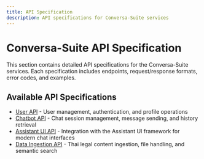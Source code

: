 ```yaml
---
title: API Specification
description: API specifications for Conversa-Suite services
---
```


# Conversa-Suite API Specification

This section contains detailed API specifications for the Conversa-Suite services. Each specification includes endpoints, request/response formats, error codes, and examples.

## Available API Specifications

- [User API](./user) - User management, authentication, and profile operations 
- [Chatbot API](./chatbot) - Chat session management, message sending, and history retrieval 
- [Assistant UI API](./assistant-ui) - Integration with the Assistant UI framework for modern chat interfaces 
- [Data Ingestion API](./data-ingestion) - Thai legal content ingestion, file handling, and semantic search
